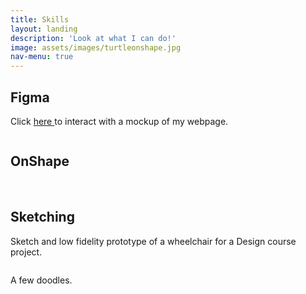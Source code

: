 ```yaml
---
title: Skills
layout: landing
description: 'Look at what I can do!'
image: assets/images/turtleonshape.jpg
nav-menu: true
---
```


<!-- Main -->
<div id="main">

<!-- One -->
<section id="one">
	<div class="inner">

<h2>Figma</h2>
<p>Click <a href="https://www.figma.com/proto/RQptk8jcMXGXQXRB8WJxIB/Prototype?node-id=4%3A77&scaling=scale-down&page-id=0%3A1&starting-point-node-id=4%3A77">here </a>to interact with a mockup of my webpage.</p>
<span class="image fit"><img src="{% link assets/images/figma skill.png %}" alt="" /></span>

		
<h2>OnShape</h2>
<span class="image fit"><img src="{% link assets/images/pokeball.png %}" alt="" /></span>
<span class="image fit"><img src="{% link assets/images/more cad.png %}" alt="" /></span>

		
<h2>Sketching</h2>
<p>Sketch and low fidelity prototype of a wheelchair for a Design course project.</p>
<span class="image fit"><img src="{% link assets/images/tsts.png %}" alt="" /></span>
<p>A few doodles.</p>
<span class="image fit"><img src="{% link assets/images/doodles.png %}" alt="" /></span>
